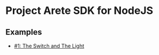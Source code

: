 # Project Arete SDK for NodeJS

## Examples

- [#1: The Switch and The Light](examples/01_the_switch_and_the_light/)
